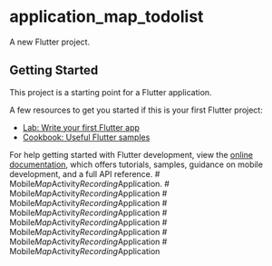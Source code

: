 # application_map_todolist

A new Flutter project.

## Getting Started

This project is a starting point for a Flutter application.

A few resources to get you started if this is your first Flutter project:

- [Lab: Write your first Flutter app](https://docs.flutter.dev/get-started/codelab)
- [Cookbook: Useful Flutter samples](https://docs.flutter.dev/cookbook)

For help getting started with Flutter development, view the
[online documentation](https://docs.flutter.dev/), which offers tutorials,
samples, guidance on mobile development, and a full API reference.
#   M o b i l e _ M a p _ A c t i v i t y _ R e c o r d i n g _ A p p l i c a t i o n .  
 #   M o b i l e _ M a p _ A c t i v i t y _ R e c o r d i n g _ A p p l i c a t i o n  
 #   M o b i l e _ M a p _ A c t i v i t y _ R e c o r d i n g _ A p p l i c a t i o n  
 #   M o b i l e _ M a p _ A c t i v i t y _ R e c o r d i n g _ A p p l i c a t i o n  
 #   M o b i l e _ M a p _ A c t i v i t y _ R e c o r d i n g _ A p p l i c a t i o n  
 #   M o b i l e _ M a p _ A c t i v i t y _ R e c o r d i n g _ A p p l i c a t i o n  
 #   M o b i l e _ M a p _ A c t i v i t y _ R e c o r d i n g _ A p p l i c a t i o n  
 #   M o b i l e _ M a p _ A c t i v i t y _ R e c o r d i n g _ A p p l i c a t i o n  
 